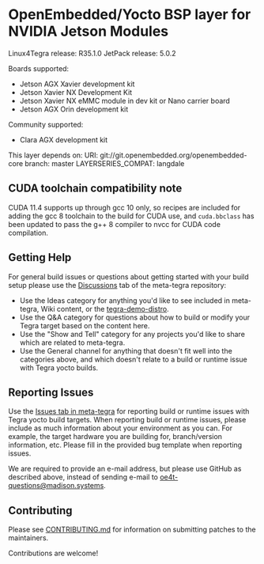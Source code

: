 OpenEmbedded/Yocto BSP layer for NVIDIA Jetson Modules
======================================================

Linux4Tegra release: R35.1.0
JetPack release:     5.0.2

Boards supported:
* Jetson AGX Xavier development kit
* Jetson Xavier NX Development Kit
* Jetson Xavier NX eMMC module in dev kit or Nano carrier board
* Jetson AGX Orin development kit

Community supported:
* Clara AGX development kit

This layer depends on:
URI: git://git.openembedded.org/openembedded-core
branch: master
LAYERSERIES_COMPAT: langdale


CUDA toolchain compatibility note
---------------------------------

CUDA 11.4 supports up through gcc 10 only, so recipes are included
for adding the gcc 8 toolchain to the build for CUDA use, and `cuda.bbclass`
has been updated to pass the g++ 8 compiler to nvcc for CUDA code compilation.


Getting Help
------------

For general build issues or questions about getting started with your build
setup please use the
[Discussions](https://github.com/OE4T/meta-tegra/discussions) tab of the
meta-tegra repository:

* Use the Ideas category for anything you'd like to see included in meta-tegra,
Wiki content, or the
[tegra-demo-distro](https://github.com/OE4T/tegra-demo-distro/issues).
* Use the Q&A category for questions about how to build or modify your Tegra
target based on the content here.
* Use the "Show and Tell" category for any projects you'd like to share which
are related to meta-tegra.
* Use the General channel for anything that doesn't fit well into the categories
above, and which doesn't relate to a build or runtime issue with Tegra yocto
builds.

Reporting Issues
----------------

Use the [Issues tab in meta-tegra](https://github.com/OE4T/meta-tegra/issues)
for reporting build or runtime issues with Tegra yocto build targets.  When
reporting build or runtime issues, please include as much information about your
environment as you can. For example, the target hardware you are building for,
branch/version information, etc.  Please fill in the provided bug template when
reporting issues.

We are required to provide an e-mail address, but please use GitHub as
described above, instead of sending e-mail to oe4t-questions@madison.systems.

Contributing
------------

Please see [CONTRIBUTING.md](CONTRIBUTING.md) for information on submitting
patches to the maintainers.

Contributions are welcome!
